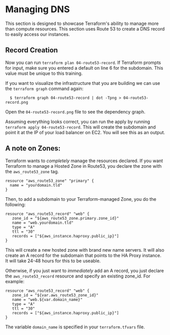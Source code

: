 Managing DNS
============
This section is designed to showcase Terraform's ability to manage more than
compute resources. This section uses Route 53 to create a DNS record to easily
access our instances.

Record Creation
---------------
Now you can run `terraform plan 04-route53-record`. If Terraform prompts
for input, make sure you entered a default on line 6 for the subdomain. This
value must be unique to this training.

If you want to visualize the infrastructure that you are building we can use the
`terraform graph` command again:
```
  $ terraform graph 04-route53-record | dot -Tpng > 04-route53-record.png
```

Open the `04-route53-record.png` file to see the dependency graph.


Assuming everything looks correct, you can run the apply by running
`terraform apply 04-route53-record`. This will create the subdomain and
point it at the IP of your load balancer on EC2. You will see this as an
output.

A note on Zones:
----------------
Terraform wants to *completely* manage the resources declared. If you want Terraform
to manage a Hosted Zone in Route53, you declare the zone with the `aws_route53_zone` tag.

```
resource "aws_route53_zone" "primary" {
  name = "yourdomain.tld"
}
```

Then, to add a subdomain to your Terraform-managed Zone, you do the following:
```
resource "aws_route53_record" "web" {
   zone_id = "${aws_route53_zone.primary.zone_id}"
   name = "web.yourdomain.tld"
   type = "A"
   ttl = "30"
   records = ["${aws_instance.haproxy.public_ip}"]
}
```

This will create a new hosted zone with brand new name servers. It will also create an A record
for the subdomain that points to the HA Proxy instance. It will take 24-48 hours for
this to be useable.

Otherwise, if you just want to *immediately* add an A record, you just declare the
`aws_route53_record` resource and specify an existing zone_id. For example:

```
resource "aws_route53_record" "web" {
   zone_id = "${var.aws_route53_zone_id}"
   name = "web.${var.domain_name}"
   type = "A"
   ttl = "30"
   records = ["${aws_instance.haproxy.public_ip}"]
}
```

The variable `domain_name` is specified in your `terraform.tfvars` file.
